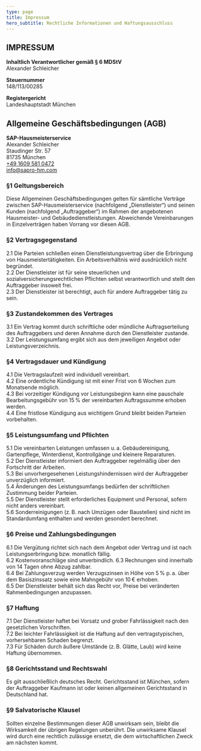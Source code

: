 ```yaml
---
type: page
title: Impressum
hero_subtitle: Rechtliche Informationen und Haftungsausschluss
---
```

## IMPRESSUM

**Inhaltlich Verantwortlicher gemäß § 6 MDStV**\
Alexander Schleicher

**Steuernummer**\
148/113/00285

**Registergericht**\
Landeshauptstadt München

## Allgemeine Geschäftsbedingungen (AGB)

**SAP-Hausmeisterservice**\
Alexander Schleicher\
Staudinger Str. 57\
81735 München\
[+49 1609 581 0472](tel:+4916095810472)\
[info@sapro-hm.com](mailto:info@sapro-hm.com)

### §1 Geltungsbereich

Diese Allgemeinen Geschäftsbedingungen gelten für sämtliche Verträge zwischen SAP-Hausmeisterservice (nachfolgend „Dienstleister“) und seinen Kunden (nachfolgend „Auftraggeber“) im Rahmen der angebotenen Hausmeister- und Gebäudedienstleistungen. Abweichende Vereinbarungen in Einzelverträgen haben Vorrang vor diesen AGB.

### §2 Vertragsgegenstand

2.1 Die Parteien schließen einen Dienstleistungsvertrag über die Erbringung von Hausmeistertätigkeiten. Ein Arbeitsverhältnis wird ausdrücklich nicht begründet.\
2.2 Der Dienstleister ist für seine steuerlichen und sozialversicherungsrechtlichen Pflichten selbst verantwortlich und stellt den Auftraggeber insoweit frei.\
2.3 Der Dienstleister ist berechtigt, auch für andere Auftraggeber tätig zu sein.

### §3 Zustandekommen des Vertrages

3.1 Ein Vertrag kommt durch schriftliche oder mündliche Auftragserteilung des Auftraggebers und deren Annahme durch den Dienstleister zustande.\
3.2 Der Leistungsumfang ergibt sich aus dem jeweiligen Angebot oder Leistungsverzeichnis.

### §4 Vertragsdauer und Kündigung

4.1 Die Vertragslaufzeit wird individuell vereinbart.\
4.2 Eine ordentliche Kündigung ist mit einer Frist von 6 Wochen zum Monatsende möglich.\
4.3 Bei vorzeitiger Kündigung vor Leistungsbeginn kann eine pauschale Bearbeitungsgebühr von 15 % der vereinbarten Auftragssumme erhoben werden.\
4.4 Eine fristlose Kündigung aus wichtigem Grund bleibt beiden Parteien vorbehalten.

### §5 Leistungsumfang und Pflichten

5.1 Die vereinbarten Leistungen umfassen u. a. Gebäudereinigung, Gartenpflege, Winterdienst, Kontrollgänge und kleinere Reparaturen.\
5.2 Der Dienstleister informiert den Auftraggeber regelmäßig über den Fortschritt der Arbeiten.\
5.3 Bei unvorhergesehenen Leistungshindernissen wird der Auftraggeber unverzüglich informiert.\
5.4 Änderungen des Leistungsumfangs bedürfen der schriftlichen Zustimmung beider Parteien.\
5.5 Der Dienstleister stellt erforderliches Equipment und Personal, sofern nicht anders vereinbart.\
5.6 Sonderreinigungen (z. B. nach Umzügen oder Baustellen) sind nicht im Standardumfang enthalten und werden gesondert berechnet.

### §6 Preise und Zahlungsbedingungen

6.1 Die Vergütung richtet sich nach dem Angebot oder Vertrag und ist nach Leistungserbringung bzw. monatlich fällig.\
6.2 Kostenvoranschläge sind unverbindlich. 6.3 Rechnungen sind innerhalb von 14 Tagen ohne Abzug zahlbar.\
6.4 Bei Zahlungsverzug werden Verzugszinsen in Höhe von 5 % p. a. über dem Basiszinssatz sowie eine Mahngebühr von 10 € erhoben.\
6.5 Der Dienstleister behält sich das Recht vor, Preise bei veränderten Rahmenbedingungen anzupassen.

### §7 Haftung

7.1 Der Dienstleister haftet bei Vorsatz und grober Fahrlässigkeit nach den gesetzlichen Vorschriften.\
7.2 Bei leichter Fahrlässigkeit ist die Haftung auf den vertragstypischen, vorhersehbaren Schaden begrenzt.\
7.3 Für Schäden durch äußere Umstände (z. B. Glätte, Laub) wird keine Haftung übernommen.

### §8 Gerichtsstand und Rechtswahl

Es gilt ausschließlich deutsches Recht. Gerichtsstand ist München, sofern der Auftraggeber Kaufmann ist oder keinen allgemeinen Gerichtsstand in Deutschland hat.

### §9 Salvatorische Klausel

Sollten einzelne Bestimmungen dieser AGB unwirksam sein, bleibt die Wirksamkeit der übrigen Regelungen unberührt. Die unwirksame Klausel wird durch eine rechtlich zulässige ersetzt, die dem wirtschaftlichen Zweck am nächsten kommt.
